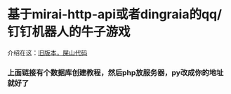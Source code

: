 # 基于mirai-http-api或者dingraia的qq/钉钉机器人的牛子游戏
介绍在这：<a href="https://github.com/lxyddice/mirai-niuzi">旧版本，屎山代码</a>
<br>
### 上面链接有个数据库创建教程，然后php放服务器，py改成你的地址就好了
